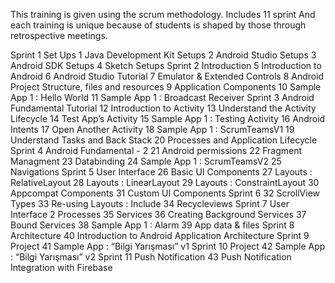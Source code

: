 This training is given using the scrum methodology. 
Includes 11 sprint
And each training is unique because of students is shaped by those  through retrospective meetings.

Sprint 1 Set Ups
    1 Java Development Kit Setups 
    2 Android Studio Setups
    3 Android SDK Setups
    4 Sketch Setups
Sprint 2 Introduction
    5 Introduction to Android
    6 Android Studio Tutorial
    7 Emulator & Extended Controls
    8 Android Project Structure, files and resources 9 Application Components
    10 Sample App 1 : Hello World
    11 Sample App 1 : Broadcast Receiver
Sprint 3 Android Fundamental Tutorial
    12 Introduction to Activity
    13 Understand the Activity Lifecycle 14 Test App’s Activity
    15 Sample App 1 : Testing Activity
    16 Android Intents
    17 Open Another Activity
    18 Sample App 1 : ScrumTeamsV1
    19 Understand Tasks and Back Stack 20 Processes and Application Lifecycle
Sprint 4 Android Fundamental - 2
    21 Android permissions
    22 Fragment Managment
    23 Databinding
    24 Sample App 1 : ScrumTeamsV2 25 Navigations
Sprint 5 User Interface
    26 Basic UI Components
    27 Layouts : RelativeLayout 28 Layouts : LinearLayout
    29 Layouts : ConstraintLayout 30 Appcompat Components 31 Custom UI Components
Sprint 6
    32 ScrollView Types
    33 Re-using Layouts : Include 34 Recycleviews
Sprint 7 User Interface 2 Processes
    35 Services
    36 Creating Background Services 37 Bound Services
    38 Sample App 1 : Alarm
    39 App data & files
Sprint 8 Architecture
    40 Introduction to Android Application Architecture
Sprint 9 Project 41 Sample App : “Bilgi Yarışması” v1
Sprint 10 Project 42 Sample App : “Bilgi Yarışması” v2
Sprint 11 Push Notification 43 Push Notification Integration with Firebase
